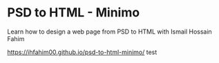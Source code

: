 # PSD to HTML - Minimo

Learn how to design a web page from PSD to HTML with Ismail Hossain Fahim 

https://ihfahim00.github.io/psd-to-html-minimo/
test
